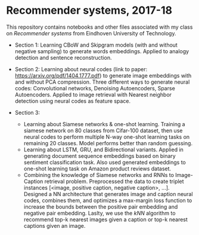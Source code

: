 # Recommender systems, 2017-18

This repository contains notebooks and other files associated with my class on *Recommender systems* from Eindhoven University of Technology.

- Section 1: Learning CBoW and Skipgram models (with and without negative sampling) to generate words embeddings. Applied to analogy detection and sentence reconstruction.

- Section 2: Learning about neural codes (link to paper: https://arxiv.org/pdf/1404.1777.pdf) to generate image embeddings with and without PCA compression. Three different ways to generate neural codes: Convolutional networks, Denoising Autoencoders, Sparse Autoencoders. Applied to image retrieval with Nearest neighbor detection using neural codes as feature space.

- Section 3: 
  - Learning about Siamese networks & one-shot learning. Training a siamese network on 80 classes from Cifar-100 dataset, then use neural codes to perform multiple N-way one-shot learning tasks on remaining 20 classes. Model performs better than random guessing.
  - Learning about LSTM, GRU, and Bidirectional variants. Applied in generating document sequence embeddings based on binary sentiment classification task. Also used generated embeddings to one-shot learning task on Amazon product reviews dataset.
  - Combining the knowledge of Siamese networks and RNNs to Image-Caption retrieval problem. Preprocessed the data to create triplet instances [<image, positive caption, negative caption>, ...]. Designed a NN architecture that generates image and caption neural codes, combines them, and optimizes a max-margin loss function to increase the bounds between the positive pair embedding and negative pair embedding. Laslty, we use the *kNN* algorithm to recommend top-k nearest images given a caption or top-k nearest captions given an image.
